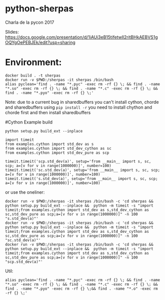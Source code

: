 # python-sherpas
Charla de la pycon 2017

Slides: https://docs.google.com/presentation/d/1iAUi3eB15tifetwll2ritBHkAEBVS1gOQYgOePEBJEk/edit?usp=sharing

# Environment:
```
docker build . -t sherpas
docker run -v $PWD:/sherpas -it sherpas /bin/bash
alias pyclean='find . -name "*.pyc" -exec rm -rf {} \; && find . -name "*.so" -exec rm -rf {} \; && find . -name "*.c" -exec rm -rf {} \; && find . -name "*.pyo" -exec rm -rf {} \;'

```
Note: due to a current bug in sharedbuffers you can't install cython, chorde and sharedbuffers using
`pip install -r` you need to install chython and chorde first and then install sharedbuffers

#Cython Example
build
```
python setup.py build_ext --inplace
```

```
import timeit
from examples.cython import std_dev as s
from examples.cython import std_dev_cython as sc
from examples.cython import std_dev_pure as scp

timeit.timeit('scp.std_dev(a)', setup='from __main__ import s, sc, scp; a=[v for v in range(1000000)]', number=100)
timeit.timeit('sc.std_dev(a)', setup='from __main__ import s, sc, scp; a=[v for v in range(1000000)]', number=100)
timeit.timeit('s.std_dev(a)', setup='from __main__ import s, sc, scp; a=[v for v in range(1000000)]', number=100)
```
 or use the oneliner:
```
docker run -v $PWD:/sherpas -it sherpas /bin/bash -c 'cd sherpas && python setup.py build_ext --inplace &&  python -m timeit -s "import timeit;from examples.cython import std_dev as s,std_dev_cython as sc,std_dev_pure as scp;a=[v for v in range(1000000)]" -n 100 "s.std_dev(a)"'
docker run -v $PWD:/sherpas -it sherpas /bin/bash -c 'cd sherpas && python setup.py build_ext --inplace &&  python -m timeit -s "import timeit;from examples.cython import std_dev as s,std_dev_cython as sc,std_dev_pure as scp;a=[v for v in range(1000000)]" -n 100 "sc.std_dev(a)"'
docker run -v $PWD:/sherpas -it sherpas /bin/bash -c 'cd sherpas && python setup.py build_ext --inplace &&  python -m timeit -s "import timeit;from examples.cython import std_dev as s,std_dev_cython as sc,std_dev_pure as scp;a=[v for v in range(1000000)]" -n 100 "scp.std_dev(a)"'
```


Util:
```
alias pyclean='find . -name "*.pyc" -exec rm -rf {} \; && find . -name "*.so" -exec rm -rf {} \; && find . -name "*.c" -exec rm -rf {} \; && find . -name "*.pyo" -exec rm -rf {} \;&& find . -name "*.o" -exec rm -rf {} \;'
```
